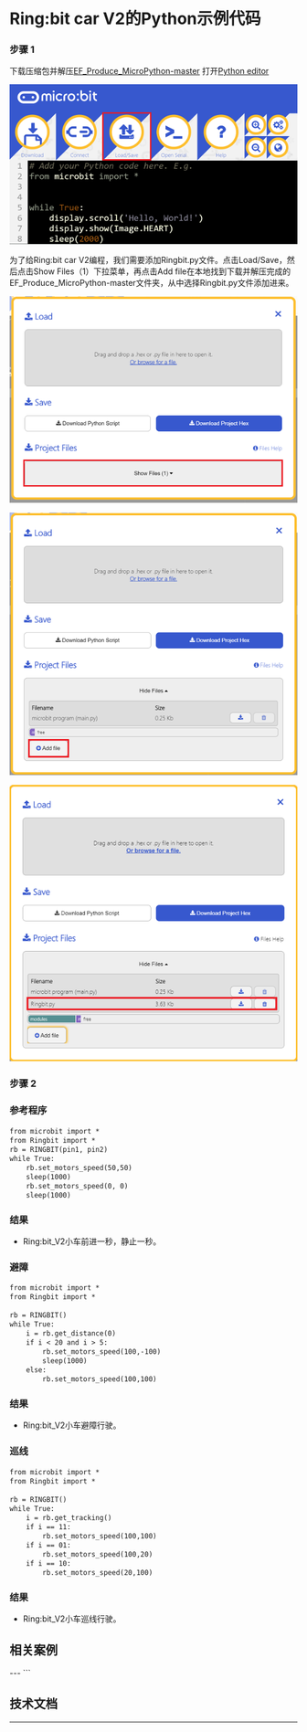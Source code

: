 # Ring:bit car V2的Python示例代码


### 步骤 1
下载压缩包并解压[EF_Produce_MicroPython-master](https://github.com/lionyhw/EF_Produce_MicroPython/archive/master.zip)
打开[Python editor](https://python.microbit.org/v/2.0)

![](./images/05001_07.png)

为了给Ring:bit car V2编程，我们需要添加Ringbit.py文件。点击Load/Save，然后点击Show Files（1）下拉菜单，再点击Add file在本地找到下载并解压完成的EF_Produce_MicroPython-master文件夹，从中选择Ringbit.py文件添加进来。

![](./images/03444_11.png)

![](./images/03444_12.png)

![](./images/Ring-bit-car-V2-01.png)

### 步骤 2
### 参考程序

```
from microbit import *
from Ringbit import *
rb = RINGBIT(pin1, pin2)
while True:
    rb.set_motors_speed(50,50)
    sleep(1000)
    rb.set_motors_speed(0, 0)
    sleep(1000)
```


### 结果
- Ring:bit_V2小车前进一秒，静止一秒。

### 避障

```
from microbit import *
from Ringbit import *

rb = RINGBIT()
while True:
    i = rb.get_distance(0)
    if i < 20 and i > 5:
        rb.set_motors_speed(100,-100)
        sleep(1000)
    else:
        rb.set_motors_speed(100,100)
```


### 结果
- Ring:bit_V2小车避障行驶。

### 巡线

```
from microbit import *
from Ringbit import *

rb = RINGBIT()
while True:
    i = rb.get_tracking()
    if i == 11:
        rb.set_motors_speed(100,100)
    if i == 01:
        rb.set_motors_speed(100,20)
    if i == 10:
        rb.set_motors_speed(20,100)
```


### 结果
- Ring:bit_V2小车巡线行驶。


## 相关案例
---    ```
## 技术文档
---

